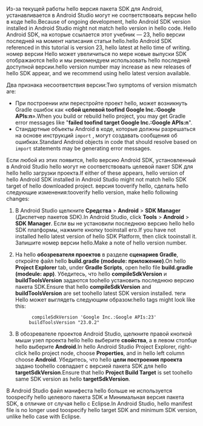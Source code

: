 <span data-ttu-id="156e7-101">Из-за текущей работы hello версия пакета SDK для Android, устанавливается в Android Studio могут не соответствовать версии hello в коде hello.</span><span class="sxs-lookup"><span data-stu-id="156e7-101">Because of ongoing development, hello Android SDK version installed in Android Studio might not match hello version in hello code.</span></span> <span data-ttu-id="156e7-102">Hello Android SDK, на которые ссылается этот учебник — 23, hello версии последней на момент написания статьи hello.</span><span class="sxs-lookup"><span data-stu-id="156e7-102">hello Android SDK referenced in this tutorial is version 23, hello latest at hello time of writing.</span></span> <span data-ttu-id="156e7-103">номер версии Hello может увеличиться по мере новые выпуски SDK отображаются hello и мы рекомендуем использовать hello последней доступной версии.</span><span class="sxs-lookup"><span data-stu-id="156e7-103">hello version number may increase as new releases of hello SDK appear, and we recommend using hello latest version available.</span></span>

<span data-ttu-id="156e7-104">Два признака несоответствия версии:</span><span class="sxs-lookup"><span data-stu-id="156e7-104">Two symptoms of version mismatch are:</span></span>

- <span data-ttu-id="156e7-105">При построении или перестройте проект hello, может возникнуть Gradle ошибок как «**сбой целевой toofind Google Inc.:Google APIs:n**».</span><span class="sxs-lookup"><span data-stu-id="156e7-105">When you build or rebuild hello project, you may get Gradle error messages like "**failed toofind target Google Inc.:Google APIs:n**".</span></span>
- <span data-ttu-id="156e7-106">Стандартные объекты Android в коде, которые должны разрешаться на основе инструкций `import` , могут создавать сообщения об ошибках.</span><span class="sxs-lookup"><span data-stu-id="156e7-106">Standard Android objects in code that should resolve based on `import` statements may be generating error messages.</span></span>

<span data-ttu-id="156e7-107">Если любой из этих появится, hello версию Android SDK, установленный в Android Studio hello могут не соответствовать целевой пакет SDK для hello hello загрузки проекта.</span><span class="sxs-lookup"><span data-stu-id="156e7-107">If either of these appears, hello version of hello Android SDK installed in Android Studio might not match hello SDK target of hello downloaded project.</span></span> <span data-ttu-id="156e7-108">версия tooverify hello, сделать hello следующие изменения:</span><span class="sxs-lookup"><span data-stu-id="156e7-108">tooverify hello version, make hello following changes:</span></span>

1. <span data-ttu-id="156e7-109">В Android Studio щелкните **Средства** > **Android** > **SDK Manager** (Диспетчер пакетов SDK).</span><span class="sxs-lookup"><span data-stu-id="156e7-109">In Android Studio, click **Tools** > **Android** > **SDK Manager**.</span></span> <span data-ttu-id="156e7-110">Если вы не установили последнюю версию hello hello SDK платформы, нажмите кнопку tooinstall его.</span><span class="sxs-lookup"><span data-stu-id="156e7-110">If you have not installed hello latest version of hello SDK Platform, then click tooinstall it.</span></span> <span data-ttu-id="156e7-111">Запишите номер версии hello.</span><span class="sxs-lookup"><span data-stu-id="156e7-111">Make a note of hello version number.</span></span>
2. <span data-ttu-id="156e7-112">На hello **обозревателя проектов** в разделе **сценариев Gradle**, откройте файл hello **build.gradle (modeule: приложение)**.</span><span class="sxs-lookup"><span data-stu-id="156e7-112">On hello **Project Explorer** tab, under **Gradle Scripts**, open hello file **build.gradle (modeule: app)**.</span></span> <span data-ttu-id="156e7-113">Убедитесь, что hello **compileSdkVersion** и **buildToolsVersion** задаются toohello установить последнюю версию пакета SDK.</span><span class="sxs-lookup"><span data-stu-id="156e7-113">Ensure that hello **compileSdkVersion** and **buildToolsVersion** are set toohello latest SDK version installed.</span></span> <span data-ttu-id="156e7-114">теги Hello может выглядеть следующим образом:</span><span class="sxs-lookup"><span data-stu-id="156e7-114">hello tags might look like this:</span></span>

             compileSdkVersion 'Google Inc.:Google APIs:23'
            buildToolsVersion "23.0.2"
3. <span data-ttu-id="156e7-115">В обозревателе проектов Android Studio, щелкните правой кнопкой мыши узел проекта hello hello выберите **свойства**, а в левом столбце hello выберите **Android**.</span><span class="sxs-lookup"><span data-stu-id="156e7-115">In hello Android Studio Project Explorer, right-click hello project node, choose **Properties**, and in hello left column choose **Android**.</span></span> <span data-ttu-id="156e7-116">Убедитесь, что hello **цели построения проекта** задано toohello совпадает с версией пакета SDK для hello **targetSdkVersion**.</span><span class="sxs-lookup"><span data-stu-id="156e7-116">Ensure that hello **Project Build Target** is set toohello same SDK version as hello **targetSdkVersion**.</span></span>

<span data-ttu-id="156e7-117">В Android Studio файл манифеста hello больше не используется toospecify hello целевого пакета SDK и Минимальная версия пакета SDK, в отличие от случая hello с Eclipse.</span><span class="sxs-lookup"><span data-stu-id="156e7-117">In Android Studio, hello manifest file is no longer used toospecify hello target SDK and minimum SDK version, unlike hello case with Eclipse.</span></span>
